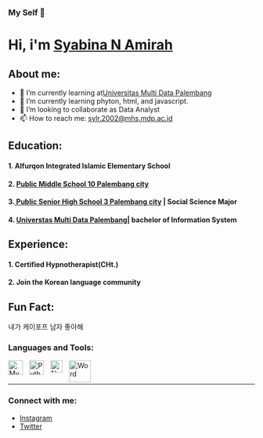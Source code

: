 ### My Self 👋
# Hi, i'm [Syabina N Amirah](https://https:WWW.instagram.com/_.sylr/)

## About me:

- 🔭 I’m currently learning at[Universitas Multi Data Palembang](https://mdp.ac.id/)
- 🌱 I’m currently learning phyton, html, and javascript.
- 👯 I’m looking to collaborate as Data Analyst
- 📫 How to reach me: sylr.2002@mhs.mdp.ac.id

## Education:

#### 1. Alfurqon Integrated Islamic Elementary School
#### 2. [Public Middle School 10 Palembang city](http://smpn10palembang.sch.id/)
#### 3.[ Public Senior High School 3 Palembang city](https://www.sman3-palembang.sch.id/) | Social Science Major
#### 4. [Universtas Multi Data Palembang](https://mdp.ac.id/)| bachelor of Information System 

## Experience:

#### 1. Certified Hypnotherapist(CHt.)
#### 2. Join the Korean language community

## Fun Fact:
내가 케이포프 남자 좋아해

### Languages and Tools:

[<img align="left" alt="MySQL" width="30px" src="https://cdn.jsdelivr.net/gh/devicons/devicon/icons/mysql/mysql-original.svg" style="padding-right:10px;" />][webdev]
[<img align="left" alt="Python" width="30px" src="https://upload.wikimedia.org/wikipedia/commons/thumb/c/c3/Python-logo-notext.svg/110px-Python-logo-notext.svg.png?20100317150552" style="padding-right:10px;" />][webdev]
[<img align="left" alt="Netbeans" width="25px" src="https://logos-download.com/wp-content/uploads/2020/07/NetBeans_Logo.png" style="padding-right:10px;" />][webdev]
[<img align="left" alt="Word" width="45px" src="https://download.logo.wine/logo/Microsoft_Word/Microsoft_Word-Logo.wine.png" style="padding-right:10px;" />][webdev]

<br />
<br />

---
### Connect with me:

- [ Instagram ](https://www.instagram.com/_.sylr/)
- [ Twitter ](https://www.twitter.com/sukasukasaia01/)



[webdev]: https://github.com/syalara/syalara/


